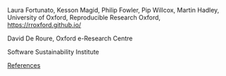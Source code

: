 Laura Fortunato, Kesson Magid, Philip Fowler, Pip Willcox, Martin Hadley, University of Oxford, Reproducible Research Oxford, https://rroxford.github.io/

David De Roure, Oxford e-Research Centre

Software Sustainability Institute

[References](eps/reference.md)
